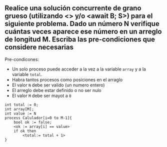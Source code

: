 ## Realice una solución concurrente de grano grueso (utilizando <> y/o <await B; S>) para el  siguiente problema. Dado un número N verifique cuántas veces aparece ese número en un arreglo de longitud M. Escriba las pre-condiciones que considere necesarias

Pre-condicones:
- Un solo proceso puede acceder a la vez a la variable `array` y a la variable `total`.
- Habra tantos procesos como posiciones en el arraglo
- El valor `N` debe ser valido (un numero entero)
- El arreglo debe estar definido o no ser nulo
- El valor `M` debe ser mayot a `0`
```
int total := 0; 
int array[M];
int value := N
process Calulador[i=0 to M-1]{
    bool ok := false;
    <ok := array[i] == value>
    if ok then 
        <total:= total + 1>
}
```